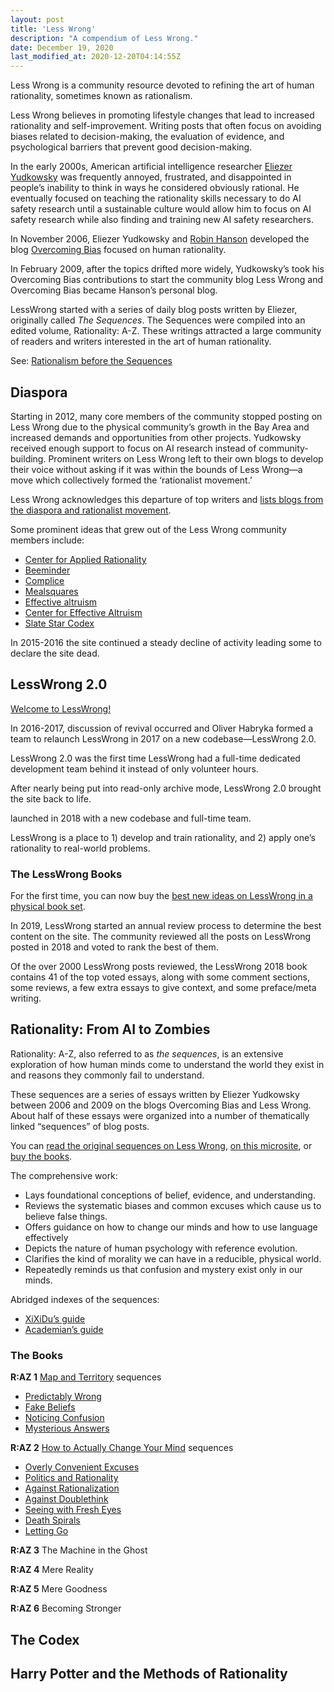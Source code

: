 ```yaml
---
layout: post
title: 'Less Wrong'
description: "A compendium of Less Wrong."
date: December 19, 2020
last_modified_at: 2020-12-20T04:14:55Z
---
```


Less Wrong is a community resource devoted to refining the art of human rationality, sometimes known as rationalism.

Less Wrong believes in promoting lifestyle changes that lead to increased rationality and self-improvement. Writing posts that often focus on avoiding biases related to decision-making, the evaluation of evidence, and psychological barriers that prevent good decision-making.

In the early 2000s, American artificial intelligence researcher [Eliezer Yudkowsky](https://en.wikipedia.org/wiki/Eliezer_Yudkowsky) was frequently annoyed, frustrated, and disappointed in people’s inability to think in ways he considered obviously rational. He eventually focused on teaching the rationality skills necessary to do AI safety research until a sustainable culture would allow him to focus on AI safety research while also finding and training new AI safety researchers.

In November 2006, Eliezer Yudkowsky and [Robin Hanson](https://en.wikipedia.org/wiki/Robin_Hanson) developed the blog [Overcoming Bias](https://www.overcomingbias.com/) focused on human rationality.

In February 2009, after the topics drifted more widely, Yudkowsky’s took his Overcoming Bias contributions to start the community blog Less Wrong and Overcoming Bias became Hanson’s personal blog.

LessWrong started with a series of daily blog posts written by Eliezer, originally called *The Sequences*. The Sequences were compiled into an edited volume, Rationality: A-Z. These writings attracted a large community of readers and writers interested in the art of human rationality.

See: [Rationalism before the Sequences](https://www.lesswrong.com/posts/qc7P2NwfxQMC3hdgm/rationalism-before-the-sequences)

## Diaspora

Starting in 2012, many core members of the community stopped posting on Less Wrong due to the physical community’s growth in the Bay Area and increased demands and opportunities from other projects. Yudkowsky received enough support to focus on AI research instead of community-building. Prominent writers on Less Wrong left to their own blogs to develop their voice without asking if it was within the bounds of Less Wrong—a move which collectively formed the ‘rationalist movement.’

Less Wrong acknowledges this departure of top writers and [lists blogs from the diaspora and rationalist movement](https://www.lesswrong.com/tag/list-of-blogs).

Some prominent ideas that grew out of the Less Wrong community members include:

- [Center for Applied Rationality](https://www.rationality.org/)
- [Beeminder](https://www.beeminder.com/)
- [Complice](https://complice.co/)
- [Mealsquares](https://mealsquares.com/)
- [Effective altruism](https://www.lesswrong.com/tag/effective-altruism)
- [Center for Effective Altruism](https://www.centreforeffectivealtruism.org/)
- [Slate Star Codex](https://slatestarcodex.com/)

In 2015-2016 the site continued a steady decline of activity leading some to declare the site dead.

## LessWrong 2.0

[Welcome to LessWrong!](https://www.lesswrong.com/about)

In 2016-2017, discussion of revival occurred and Oliver Habryka formed a team to relaunch LessWrong in 2017 on a new codebase—LessWrong 2.0.

LessWrong 2.0 was the first time LessWrong had a full-time dedicated development team behind it instead of only volunteer hours.

After nearly being put into read-only archive mode, LessWrong 2.0 brought the site back to life.

launched in 2018 with a new codebase and full-time team.

LessWrong is a place to 1) develop and train rationality, and 2) apply one’s rationality to real-world problems.

### The LessWrong Books

For the first time, you can now buy the [best new ideas on LessWrong in a physical book set](https://www.lesswrong.com/books).

In 2019, LessWrong started an annual review process  to determine the best content on the site. The community reviewed all the posts on LessWrong posted in 2018 and voted to rank the best of them.

Of the over 2000 LessWrong posts reviewed, the LessWrong 2018 book contains 41 of the top voted essays, along with some comment sections, some reviews, a few extra essays to give context, and some preface/meta writing.


## Rationality: From AI to Zombies

Rationality: A-Z, also referred to as *the sequences*, is an extensive exploration of how human minds come to understand the world they exist in and reasons they commonly fail to understand.

These sequences are a series of essays written by Eliezer Yudkowsky between 2006 and 2009 on the blogs Overcoming Bias and Less Wrong. About half of these essays were organized into a number of thematically linked “sequences” of blog posts.

You can [read the original sequences on Less Wrong](https://www.lesswrong.com/rationality), [on this microsite](https://www.readthesequences.com/), or [buy the books](https://intelligence.org/rationality-ai-zombies/).

The comprehensive work:

- Lays foundational conceptions of belief, evidence, and understanding.
- Reviews the systematic biases and common excuses which cause us to believe false things.
- Offers guidance on how to change our minds and how to use language effectively
- Depicts the nature of human psychology with reference evolution.
- Clarifies the kind of morality we can have in a reducible, physical world.
- Repeatedly reminds us that confusion and mystery exist only in our minds.

Abridged indexes of the sequences:
- [XiXiDu’s guide](https://www.lesswrong.com/posts/zEm5B4t3Sonj8PySN/rewriting-the-sequences?commentId=dJKmpMWhg7ny3ZFS4)
- [Academian’s guide](https://wiki.lesswrong.com/wiki/User:Academian#An_abridged_introduction_to_LessWrong)

### The Books

**R:AZ 1** [Map and Territory](https://www.readthesequences.com/Book-I-Map-And-Territory) sequences
- [Predictably Wrong](https://www.readthesequences.com/Predictably-Wrong-Sequence)
- [Fake Beliefs](https://www.readthesequences.com/Fake-Beliefs-Sequence)
- [Noticing Confusion](https://www.readthesequences.com/Noticing-Confusion-Sequence)
- [Mysterious Answers](https://www.readthesequences.com/Mysterious-Answers-Sequence)

**R:AZ 2** [How to Actually Change Your Mind](https://www.readthesequences.com/Book-II-How-To-Actually-Change-Your-Mind) sequences
- [Overly Convenient Excuses](https://www.readthesequences.com/Overly-Convenient-Excuses-Sequence)
- [Politics and Rationality](https://www.readthesequences.com/Politics-And-Rationality-Sequence)
- [Against Rationalization](https://www.readthesequences.com/Against-Rationalization-Sequence)
- [Against Doublethink](https://www.readthesequences.com/Against-Doublethink-Sequence)
- [Seeing with Fresh Eyes](https://www.readthesequences.com/Seeing-With-Fresh-Eyes-Sequence)
- [Death Spirals](https://www.readthesequences.com/Death-Spirals-Sequence)
- [Letting Go](https://www.readthesequences.com/Letting-Go-Sequence)


**R:AZ 3** The Machine in the Ghost

**R:AZ 4** Mere Reality

**R:AZ 5** Mere Goodness

**R:AZ 6** Becoming Stronger

## The Codex

## Harry Potter and the Methods of Rationality
